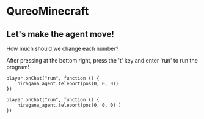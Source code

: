 # QureoMinecraft

## Let's make the agent move!

How much should we change each number?

After pressing [](https://raw.githubusercontent.com/camp-minecraft/TechkidsCampTutorial/master/images/playbutton.png) at the bottom right, press the 't' key and enter 'run' to run the program!

```template
player.onChat("run", function () {
    hiragana_agent.teleport(pos(0, 0, 0))
})

```

```ghost
player.onChat("run", function () {
    hiragana_agent.teleport(pos(0, 0, 0) )
})

```